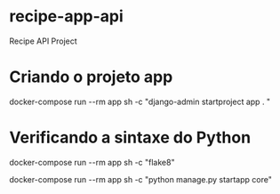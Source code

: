 # recipe-app-api
Recipe API Project

# Criando o projeto app
docker-compose run --rm app sh -c "django-admin startproject app . "

# Verificando a sintaxe do Python
docker-compose run --rm app sh -c "flake8"

docker-compose run --rm app  sh -c "python manage.py startapp core"